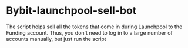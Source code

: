 # Bybit-launchpool-sell-bot
The script helps sell all the tokens that come in during Launchpool to the Funding account. Thus, you don't need to log in to a large number of accounts manually, but just run the script
